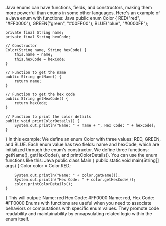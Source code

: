 Java enums can have functions, fields, and constructors, making them more powerful than enums in some other languages. Here's an example of a Java enum with functions:
Java
public enum Color {
RED("red", "#FF0000"),
GREEN("green", "#00FF00"),
BLUE("blue", "#0000FF");

    private final String name;
    private final String hexCode;

    // Constructor
    Color(String name, String hexCode) {
        this.name = name;
        this.hexCode = hexCode;
    }

    // Function to get the name
    public String getName() {
        return name;
    }

    // Function to get the hex code
    public String getHexCode() {
        return hexCode;
    }

    // Function to print the color details
    public void printColorDetails() {
        System.out.println("Name: " + name + ", Hex Code: " + hexCode);
    }
}
In this example:
We define an enum Color with three values: RED, GREEN, and BLUE.
Each enum value has two fields: name and hexCode, which are initialized through the enum's constructor.
We define three functions: getName(), getHexCode(), and printColorDetails().
You can use the enum functions like this:
Java
public class Main {
public static void main(String[] args) {
Color color = Color.RED;

        System.out.println("Name: " + color.getName());
        System.out.println("Hex Code: " + color.getHexCode());
        color.printColorDetails();
    }
}
This will output:
Name: red
Hex Code: #FF0000
Name: red, Hex Code: #FF0000
Enums with functions are useful when you need to associate behaviors or computations with specific enum values. They promote code readability and maintainability by encapsulating related logic within the enum itself.